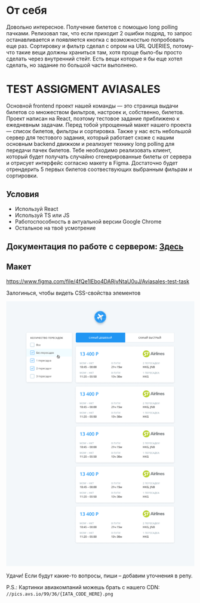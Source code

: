  # От себя

 Довольно интересное. Получение билетов с помощью long polling пачками. Релизовал так, что если приходит 2 ошибки подряд, то запрос останавливается и появляется кнопка с возможностью попробовать еще раз. Сортировку и фильтр сделал с опром на URL QUERIES, потому-что такие вещи должны храниться там, хотя проще было-бы просто сделать через внутренний стейт. Есть вещи которые я бы еще хотел сделать, но задание по большой части выполнено.
 
 # TEST ASSIGMENT AVIASALES

 Основной frontend проект нашей команды — это страница выдачи билетов со множеством фильтров, настроек и, собственно, билетов. Проект написан на React, поэтому тестовое задание приближено к ежедневным задачам. Перед тобой упрощенный макет нашего проекта — список билетов, фильтры и сортировка. Также у нас есть небольшой сервер для тестового задания, который работает схоже с нашим основным backend движком и реализует технику long polling для передачи пачек билетов. Тебе необходимо реализовать клиент, который будет получать случайно сгенерированные билеты от сервера и отрисует интерфейс согласно макету в Figma. Достаточно будет отрендерить 5 первых билетов соотвествующих выбранным фильрам и сортировки.

 ## Условия

* Используй React
* Используй TS или JS
* Работоспособность в актуальной версии Google Chrome
* Остальное на твоё усмотрение

## Документация по работе с сервером: [Здесь](https://github.com/KosyanMedia/test-tasks/blob/master/aviasales_frontend/server.md)

## Макет

https://www.figma.com/file/4fQe1lEbo4DARjvNtaU0uJ/Aviasales-test-task

Залогинься, чтобы видеть CSS-свойства элементов

![](https://raw.githubusercontent.com/KosyanMedia/test-tasks/master/aviasales_frontend/search_preview.png)

Удачи! Если будут какие-то вопросы, пиши – добавим уточнения в репу.

P.S.: Картинки авиакомпаний можешь брать с нашего CDN: `//pics.avs.io/99/36/{IATA_CODE_HERE}.png`